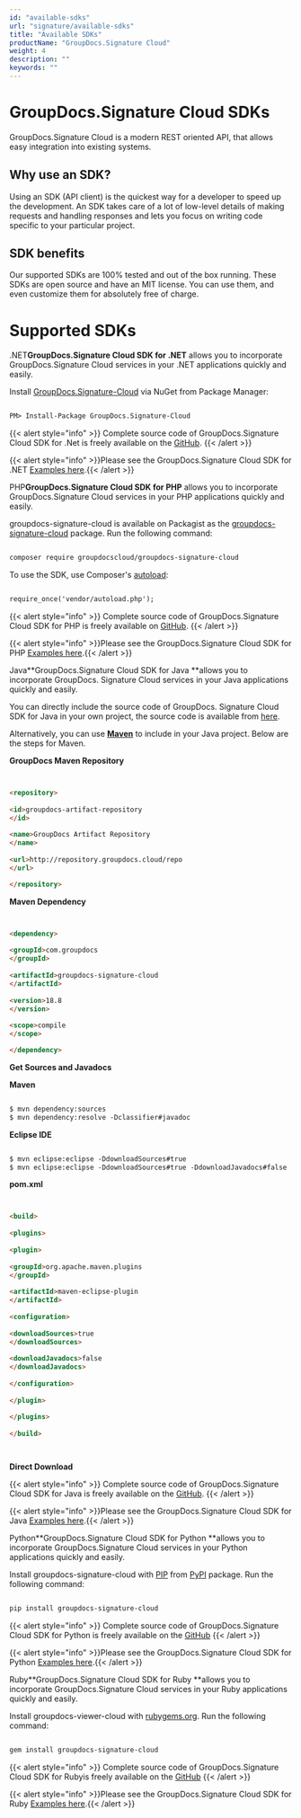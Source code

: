 ```yaml
---
id: "available-sdks"
url: "signature/available-sdks"
title: "Available SDKs"
productName: "GroupDocs.Signature Cloud"
weight: 4
description: ""
keywords: ""
---
```







# GroupDocs.Signature Cloud SDKs #

GroupDocs.Signature Cloud is a modern REST oriented API, that allows easy integration into existing systems.

## Why use an SDK? ##

Using an SDK (API client) is the quickest way for a developer to speed up the development. An SDK takes care of a lot of low-level details of making requests and handling responses and lets you focus on writing code specific to your particular project.

## SDK benefits ##

Our supported SDKs are 100% tested and out of the box running. These SDKs are open source and have an MIT license. You can use them, and even customize them for absolutely free of charge.

# Supported SDKs #





 .NET**GroupDocs.Signature Cloud SDK for .NET** allows you to incorporate GroupDocs.Signature Cloud services in your .NET applications quickly and easily.

Install [GroupDocs.Signature-Cloud](https://www.nuget.org/packages/GroupDocs.signature-Cloud/) via NuGet from Package Manager:

```html 

PM> Install-Package GroupDocs.Signature-Cloud

 ```

{{< alert style="info" >}}
Complete source code of GroupDocs.Signature Cloud SDK for .Net is freely available on the [GitHub](https://github.com/groupdocs-signature-cloud/groupdocs-signature-cloud-dotnet).
{{< /alert >}}

{{< alert style="info" >}}Please see the GroupDocs.Signature Cloud SDK for .NET [Examples here](https://github.com/groupdocs-signature-cloud/groupdocs-signature-cloud-dotnet/tree/master/GroupDocs.Signature.Cloud.Sdk.Test/Api).{{< /alert >}}




 PHP**GroupDocs.Signature Cloud SDK for PHP** allows you to incorporate GroupDocs.Signature Cloud services in your PHP applications quickly and easily.

groupdocs-signature-cloud is available on Packagist as the [groupdocs-signature-cloud](https://packagist.org/packages/groupdocscloud/groupdocs-signature-cloud) package. Run the following command:

```html 

composer require groupdocscloud/groupdocs-signature-cloud

 ```

To use the SDK, use Composer's [autoload](https://getcomposer.org/doc/00-intro.md#autoloading):

```html 

require_once('vendor/autoload.php');

 ```

{{< alert style="info" >}}
Complete source code of GroupDocs.Signature Cloud SDK for PHP is freely available on [GitHub](https://github.com/groupdocs-signature-cloud/groupdocs-signature-cloud-php).
{{< /alert >}}

{{< alert style="info" >}}Please see the GroupDocs.Signature Cloud SDK for PHP [Examples here](https://github.com/groupdocs-signature-cloud/groupdocs-signature-cloud-php/tree/master/tests/GroupDocs/Signature/ApiTests).{{< /alert >}}




 Java**GroupDocs.Signature Cloud SDK for Java **allows you to incorporate GroupDocs. Signature Cloud services in your Java applications quickly and easily.

You can directly include the source code of GroupDocs. Signature Cloud SDK for Java in your own project, the source code is available from [here](https://github.com/groupdocs-signature-cloud/groupdocs-signature-cloud-java).

Alternatively, you can use **[Maven](https://repository.groupdocs.cloud/webapp/#/artifacts/browse/tree/General/repo/com/groupdocs/groupdocs-signature-cloud)** to include in your Java project. Below are the steps for Maven.

**GroupDocs Maven Repository**

```html 


<repository>
    
<id>groupdocs-artifact-repository
</id>
    
<name>GroupDocs Artifact Repository
</name>
    
<url>http://repository.groupdocs.cloud/repo
</url>

</repository>


 ```

**Maven Dependency**

```html 


<dependency>
    
<groupId>com.groupdocs
</groupId>
    
<artifactId>groupdocs-signature-cloud
</artifactId>
    
<version>18.8
</version>
    
<scope>compile
</scope>

</dependency>


 ```

**Get Sources and Javadocs**

**Maven**

```html 

$ mvn dependency:sources
$ mvn dependency:resolve -Dclassifier#javadoc


 ```

**Eclipse IDE**

```html 

$ mvn eclipse:eclipse -DdownloadSources#true
$ mvn eclipse:eclipse -DdownloadSources#true -DdownloadJavadocs#false


 ```

**pom.xml**

```html 


<build>
  
<plugins>
    
<plugin>
      
<groupId>org.apache.maven.plugins
</groupId>
      
<artifactId>maven-eclipse-plugin
</artifactId>
      
<configuration>
          
<downloadSources>true
</downloadSources>
          
<downloadJavadocs>false
</downloadJavadocs>
      
</configuration>
    
</plugin>
  
</plugins>
 
</build>




 ```

**Direct Download**

{{< alert style="info" >}}
Complete source code of GroupDocs.Signature Cloud SDK for Java is freely available on the [GitHub](https://github.com/groupdocs-signature-cloud/groupdocs-signature-cloud-java).
{{< /alert >}}

{{< alert style="info" >}}Please see the GroupDocs.Signature Cloud SDK for Java [Examples here](https://github.com/groupdocs-signature-cloud/groupdocs-signature-cloud-java/tree/master/src/test/java/com/groupdocs/cloud/signature/api).{{< /alert >}}




 Python**GroupDocs.Signature Cloud SDK for Python **allows you to incorporate GroupDocs.Signature Cloud services in your Python applications quickly and easily.

Install groupdocs-signature-cloud with [PIP](https://pypi.org/project/pip/) from [PyPI](https://pypi.org/project/groupdocs-signature-cloud/) package. Run the following command:

```html 

pip install groupdocs-signature-cloud


 ```

{{< alert style="info" >}}
Complete source code of GroupDocs.Signature Cloud SDK for Python is freely available on the [GitHub](https://github.com/groupdocs-signature-cloud/groupdocs-signature-cloud-python)
{{< /alert >}}

{{< alert style="info" >}}Please see the GroupDocs.Signature Cloud SDK for Python [Examples here](https://github.com/groupdocs-signature-cloud/groupdocs-signature-cloud-python/tree/master/test).{{< /alert >}}




 Ruby**GroupDocs.Signature Cloud SDK for Ruby **allows you to incorporate GroupDocs.Signature Cloud services in your Ruby applications quickly and easily.

Install groupdocs-viewer-cloud with [rubygems.org](https://rubygems.org). Run the following command:

```html 

gem install groupdocs-signature-cloud


 ```

{{< alert style="info" >}}
Complete source code of GroupDocs.Signature Cloud SDK for Rubyis freely available on the [GitHub](https://github.com/groupdocs-signature-cloud/groupdocs-signature-cloud-ruby)
{{< /alert >}}

{{< alert style="info" >}}Please see the GroupDocs.Signature Cloud SDK for Ruby [Examples here](https://github.com/groupdocs-signature-cloud/groupdocs-signature-cloud-ruby/tree/master/test).{{< /alert >}}




